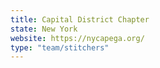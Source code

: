 ```yaml
---
title: Capital District Chapter
state: New York
website: https://nycapega.org/
type: "team/stitchers"
---
```

